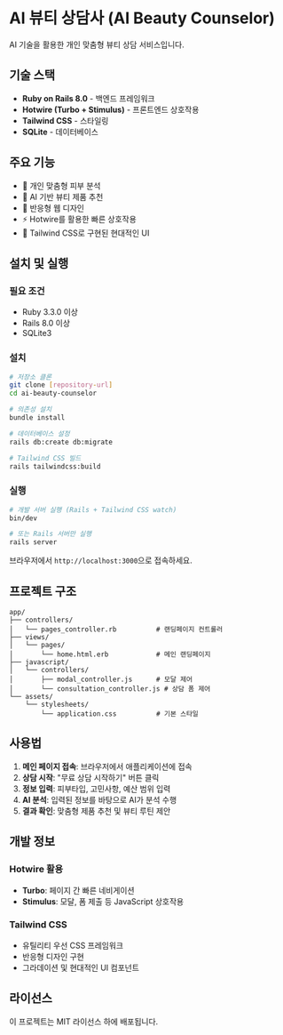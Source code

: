 # AI 뷰티 상담사 (AI Beauty Counselor)

AI 기술을 활용한 개인 맞춤형 뷰티 상담 서비스입니다.

## 기술 스택

- **Ruby on Rails 8.0** - 백엔드 프레임워크
- **Hotwire (Turbo + Stimulus)** - 프론트엔드 상호작용
- **Tailwind CSS** - 스타일링
- **SQLite** - 데이터베이스

## 주요 기능

- 🎯 개인 맞춤형 피부 분석
- 💄 AI 기반 뷰티 제품 추천
- 📱 반응형 웹 디자인
- ⚡ Hotwire를 활용한 빠른 상호작용
- 🎨 Tailwind CSS로 구현된 현대적인 UI

## 설치 및 실행

### 필요 조건

- Ruby 3.3.0 이상
- Rails 8.0 이상
- SQLite3

### 설치

```bash
# 저장소 클론
git clone [repository-url]
cd ai-beauty-counselor

# 의존성 설치
bundle install

# 데이터베이스 설정
rails db:create db:migrate

# Tailwind CSS 빌드
rails tailwindcss:build
```

### 실행

```bash
# 개발 서버 실행 (Rails + Tailwind CSS watch)
bin/dev

# 또는 Rails 서버만 실행
rails server
```

브라우저에서 `http://localhost:3000`으로 접속하세요.

## 프로젝트 구조

```
app/
├── controllers/
│   └── pages_controller.rb          # 랜딩페이지 컨트롤러
├── views/
│   └── pages/
│       └── home.html.erb            # 메인 랜딩페이지
├── javascript/
│   └── controllers/
│       ├── modal_controller.js      # 모달 제어
│       └── consultation_controller.js # 상담 폼 제어
└── assets/
    └── stylesheets/
        └── application.css          # 기본 스타일
```

## 사용법

1. **메인 페이지 접속**: 브라우저에서 애플리케이션에 접속
2. **상담 시작**: "무료 상담 시작하기" 버튼 클릭
3. **정보 입력**: 피부타입, 고민사항, 예산 범위 입력
4. **AI 분석**: 입력된 정보를 바탕으로 AI가 분석 수행
5. **결과 확인**: 맞춤형 제품 추천 및 뷰티 루틴 제안

## 개발 정보

### Hotwire 활용

- **Turbo**: 페이지 간 빠른 네비게이션
- **Stimulus**: 모달, 폼 제출 등 JavaScript 상호작용

### Tailwind CSS

- 유틸리티 우선 CSS 프레임워크
- 반응형 디자인 구현
- 그라데이션 및 현대적인 UI 컴포넌트

## 라이선스

이 프로젝트는 MIT 라이선스 하에 배포됩니다.
